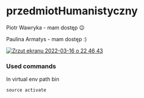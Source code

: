 # przedmiotHumanistyczny
Piotr Wawryka - mam dostęp 😉

Paulina Armatys - mam dostęp :)


[
 ![Zrzut ekranu 2022-03-16 o 22 46 43](https://user-images.githubusercontent.com/22752828/158696722-6f55509c-f677-4c64-8432-9cf6170ca751.png)
](https://coggle.it/diagram/YjJaPpSuTY1a8qlK/t/-/46b7d7b22533779b390d4c019bfad0a10cd6c236efacd7278e49eda5b7cdcc83)

### Used commands
In virtual env path bin
```pycon
source activate 
```